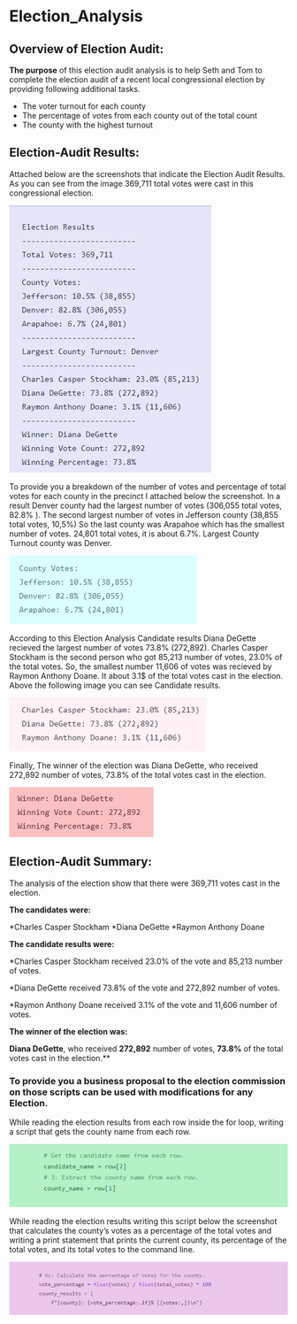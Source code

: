 # Election_Analysis

## Overview of Election Audit:
**The purpose** of this election audit analysis is to help Seth and Tom to complete the election audit of a recent local congressional election by providing following additional tasks.

* The voter turnout for each county
* The percentage of votes from each county out of the total count
* The county with the highest turnout

## Election-Audit Results:
Attached below are the screenshots that indicate the Election Audit Results. 
As you can see from the image  369,711 total votes were cast in this congressional election.

![image_1](Resources/Election_Results.png)

To provide you a breakdown of the number of votes and percentage of total votes for each county in the precinct I attached below the screenshot. 
In a result Denver county had the largest number of votes (306,055 total votes, 82.8% ). The second largest number of votes in Jefferson county (38,855 total votes, 10,5%) 
So the last county was Arapahoe which has the smallest number of votes. 24,801 total votes, it is about 6.7%.
Largest County Turnout county was Denver.

![image_2](Resources/County_Votes.png)
  
According to this Election Analysis Candidate results Diana DeGette recieved the largest number of votes 73.8% (272,892). Charles Casper Stockham is the second person who got 85,213 number of votes, 23.0% of the total votes. So, the smallest number 11,606 of votes was recieved by Raymon Anthony Doane. It about 3.1$ of the total votes cast in the election. Above the following image you can see Candidate results.

![image_3](Resources/Candidates_Election.png)

Finally, The winner of the election was Diana DeGette, who received 272,892 number of votes, 73.8% of the total votes cast in the election.

![image_4](Resources/Election_Winner.png)

## Election-Audit Summary:

The analysis of the election show that there were 369,711 votes cast in the election.

**The candidates were:**

*Charles Casper Stockham
*Diana DeGette
*Raymon Anthony Doane

**The candidate results were:**

*Charles Casper Stockham received 23.0% of the vote and 85,213 number of votes.

*Diana DeGette received 73.8% of the vote and 272,892 number of votes.

*Raymon Anthony Doane received 3.1% of the vote and 11,606 number of votes.

**The winner of the election was:**

**Diana DeGette**, who received **272,892** number of votes, **73.8%** of the total votes cast in the election.**

### To provide you a business proposal to the election commission on those scripts can be used with modifications for any Election. 

While reading the election results from each row inside the for loop, writing a script that gets the county name from each row.

![Image_5](Resources/a_script_1.png)

While reading the election results writing this script below the screenshot that calculates the county’s votes as a percentage of the total votes and writing a print statement that prints the current county, its percentage of the total votes, and its total votes to the command line.

![image_6](Resources/a_script_2.png)






